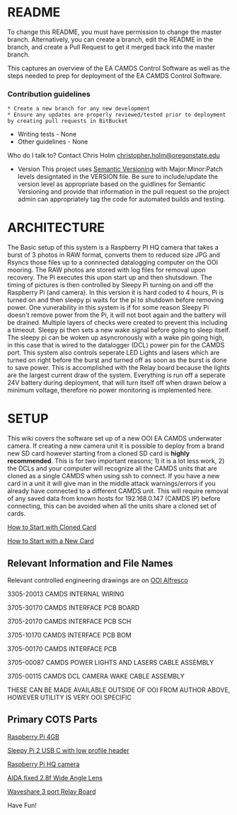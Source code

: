# README #

To change this README, you must have permission to change the master branch. Alternatively, you can create a branch, edit the README in the branch, and create a Pull Request to get it merged back into the master branch.

This captures an overview of the EA CAMDS Control Software as well as the steps needed to prep for deployment of the EA CAMDS Control Software.

### Contribution guidelines ###
    * Create a new branch for any new development
    * Ensure any updates are properly reviewed/tested prior to deployment by creating pull requests in BitBucket
* Writing tests - None
* Other guidelines - None

Who do I talk to?
Contact Chris Holm christopher.holm@oregonstate.edu


* Version
This project uses [Semantic Versioning](https://semver.org/) with Major:Minor:Patch levels designtated in the VERSION
file. Be sure to include/update the version level as appropriate based on the guidlines for Semantic Versioning and
provide that information in the pull request so the project admin can appropriately tag the code for automated builds
and testing.
# ARCHITECTURE
The Basic setup of this system is a Raspberry PI HQ camera that takes a burst of 3 photos in RAW format, converts them to reduced size JPG and Rsyncs those files up to a connnected datalogging computer on the OOI mooring.  The RAW photos are stored with log files for removal upon recovery.  The Pi executes this upon start up and then shutsdown. 
The timing of pictures is then controlled by Sleepy Pi turning on and off the Raspberry Pi (and camera).  In this version it is hard coded to 4 hours, Pi is turned on and then sleepy pi waits for the pi to shutdown before removing power. One vunerability in this system is if for some reason Sleepy Pi doesn't remove power from the Pi, it will not boot again and the battery will be drained.  Multiple layers of checks were created to prevent this including a timeout.  Sleepy pi then sets a new wake signal before going to sleep itself.  The sleepy pi can be woken up asyncronously with a wake pin going high, in this case that is wired to the datalogger (DCL) power pin for the CAMDS port.   This system also controls seperate LED Lights and lasers which are turned on right before the burst and turned off as soon as the burst is done to save power.  This is accomplished with the Relay board because the lights are the largest current draw of the system.  Everything is run off a seperate 24V battery during deployment, that will turn itself off when drawn below a minimum voltage, therefore no power monitoring is implemented here.  

# SETUP

This wiki covers the software set up of a new OOI EA CAMDS underwater camera.  If creating a new camera unit it is possible to deploy from a brand new SD card however starting from a cloned SD card is **highly recommended**.  This is for two important reasons; 1) it is a lot less work, 2) the DCLs and your computer will recognize all the CAMDS units that are cloned as a single CAMDS when using ssh to connect.  If you have a new card in a unit it will give man in the middle attack warnings/errors if you already have connected to a different CAMDS unit.  This will require removal of any saved data from known hosts for 192.168.0.147 (CAMDS IP) before connecting, this can be avoided when all the units share a cloned set of cards.    

[How to Start with Cloned Card](https://github.com/holmch11/CAMDS/blob/Production/Starting%20With%20Cloned%20SD%20card.md)


[How to Start with a New Card](https://github.com/holmch11/CAMDS/blob/Production/Creating%20CAMDS%20from%20New%20SD%20card.md)


## Relevant Information and File Names
Relevant controlled engineering drawings are on [OOI Alfresco](https://alfresco.oceanobservatories.org/alfresco/faces/jsp/browse/browse.jsp)

3305-20013 CAMDS INTERNAL WIRING                        

3705-30170 CAMDS INTERFACE PCB BOARD                    

3705-20170 CAMDS INTERFACE PCB SCH                      

3705-10170 CAMDS INTERFACE PCB BOM                      

3705-00170 CAMDS INTERFACE PCB                           

3705-00087 CAMDS POWER LIGHTS AND LASERS CABLE ASSEMBLY  

3705-00115 CAMDS DCL CAMERA WAKE CABLE ASSEMBLY     

THESE CAN BE MADE AVAILABLE OUTSIDE OF OOI FROM AUTHOR ABOVE, HOWEVER UTILITY IS VERY OOI SPECIFIC

## Primary COTS Parts

[Raspberry Pi 4GB](https://www.raspberrypi.com/products/raspberry-pi-4-model-b/)

[Sleepy Pi 2 USB C with low profile header](https://spellfoundry.com/product/sleepy-pi-2-usb-c/)

[Raspberry Pi HQ camera](https://www.raspberrypi.com/products/raspberry-pi-high-quality-camera/)

[AIDA fixed 2.8f Wide Angle Lens](https://aidaimaging.com/cs-2-8f/)

[Waveshare 3 port Relay Board](https://www.waveshare.com/rpi-relay-board.htm)

Have Fun!
